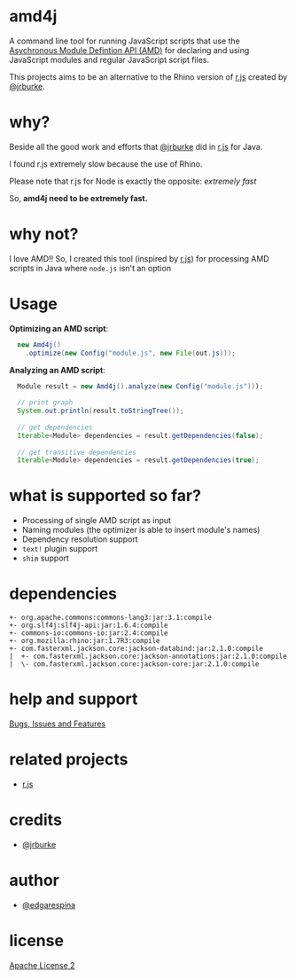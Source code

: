 amd4j
======

A command line tool for running JavaScript scripts that use the [Asychronous Module Defintion API (AMD)](https://github.com/amdjs/amdjs-api/wiki/AMD) for declaring and using JavaScript modules and regular JavaScript script files.

This projects aims to be an alternative to the Rhino version of [r.js](http://requirejs.org/docs/optimization.html) created by [@jrburke](https://github.com/jrburke).

why?
======
Beside all the good work and efforts that [@jrburke](https://github.com/jrburke) did in [r.js](http://requirejs.org/docs/optimization.html) for Java.

I found r.js extremely slow because the use of Rhino.

Please note that r.js for Node is exactly the opposite: *extremely fast*

So, **amd4j need to be extremely fast.**

why not?
======
I love AMD!! So, I created this tool (inspired by [r.js](http://requirejs.org/docs/optimization.html)) for processing AMD scripts in Java where ```node.js``` isn't an option

Usage
======

**Optimizing an AMD script**:

```java
  new Amd4j()
    .optimize(new Config("module.js", new File(out.js)));
```

**Analyzing an AMD script**:

```java
  Module result = new Amd4j().analyze(new Config("module.js")));
 
  // print graph
  System.out.println(result.toStringTree());
 
  // get dependencies
  Iterable<Module> dependencies = result.getDependencies(false);
 
  // get transitive dependencies
  Iterable<Module> dependencies = result.getDependencies(true);
```

what is supported so far?
======

* Processing of single AMD script as input
* Naming modules (the optimizer is able to insert module's names)
* Dependency resolution support
* ```text!``` plugin support
* ```shim``` support

dependencies
======

```
+- org.apache.commons:commons-lang3:jar:3.1:compile
+- org.slf4j:slf4j-api:jar:1.6.4:compile
+- commons-io:commons-io:jar:2.4:compile
+- org.mozilla:rhino:jar:1.7R3:compile
+- com.fasterxml.jackson.core:jackson-databind:jar:2.1.0:compile
|  +- com.fasterxml.jackson.core:jackson-annotations:jar:2.1.0:compile
|  \- com.fasterxml.jackson.core:jackson-core:jar:2.1.0:compile
```

help and support
======
 [Bugs, Issues and Features](https://github.com/jknack/amd4j/issues)

related projects
======
 * [r.js](http://requirejs.org/docs/optimization.html)

credits
======
 * [@jrburke](https://github.com/jrburke)

author
======
 * [@edgarespina](https://twitter.com/edgarespina)

license
======
[Apache License 2](http://www.apache.org/licenses/LICENSE-2.0.html)
